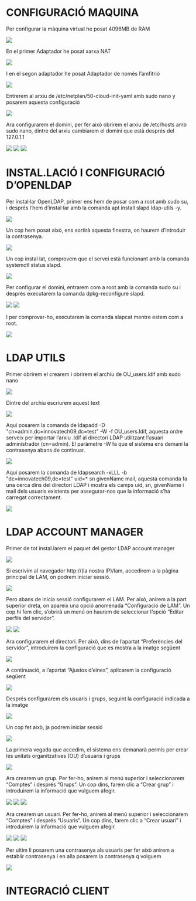 # CONFIGURACIÓ MAQUINA  
Per configurar la màquina virtual he posat 4096MB de RAM  

![](img/image1.png)

En el primer Adaptador he posat xarxa NAT  

![](img/image2.png)

I en el segon adaptador he posat Adaptador de només l’amfitrió  

![](img/image3.png)

Entrerem al arxiu de /etc/netplan/50-cloud-init-yaml amb sudo nano y posarem aquesta configuració  

![](img/image4.png)

Ara configurarem el domini, per fer això obrirem el arxiu de /etc/hosts amb sudo nano, dintre del arxiu cambiarem el domini que està després del 127.0.1.1  

![](img/image5.png)
![](img/image6.png)
![](img/image7.png)

# INSTAL.LACIÓ I CONFIGURACIÓ D’OPENLDAP  

Per instal·lar OpenLDAP, primer ens hem de posar com a root amb sudo su, i després l’hem d’instal·lar amb la comanda apt install slapd ldap-utils -y.  

![](img/image8.png)

Un cop hem posat això, ens sortirà aquesta finestra, on haurem d’introduir la contrasenya.  

![](img/image9.png)

Un cop instal·lat, comprovem que el servei està funcionant amb la comanda systemctl status slapd.  

![](img/image10.png)

Per configurar el domini, entrarem com a root amb la comanda sudo su i després executarem la comanda dpkg-reconfigure slapd.  

![](img/image11.png)
![](img/image12.png)

I per comprovar-ho, executarem la comanda slapcat mentre estem com a root.  

![](img/image13.png)

# LDAP UTILS
Primer obrirem el crearem i obrirem el archiu de OU_users.ldif amb sudo nano

![](img/image14.png)

Dintre del archiu escriurem aquest text

![](img/image15.png)

Aqui posarem la comanda de ldapadd -D "cn=admin,dc=innovatech09,dc=test" -W -f OU_users.ldif, aquesta ordre serveix per importar l’arxiu .ldif al directori LDAP utilitzant l’usuari administrador (cn=admin). El paràmetre -W fa que el sistema ens demani la contrasenya abans de continuar.

![](img/image16.png)

Aqui posarem la comanda de ldapsearch -xLLL -b "dc=innovatech09,dc=test" uid=* sn givenName mail, aquesta comanda fa una cerca dins del directori LDAP i mostra els camps uid, sn, givenName i mail dels usuaris existents per assegurar-nos que la informació s’ha carregat correctament.

![](img/image17.png)





# LDAP ACCOUNT MANAGER
Primer de tot instal.larem el paquet del gestor LDAP account manager

![](img/image18.png)

Si escrivim al navegador http://(la nostra IP)/lam, accedirem a la pàgina principal de LAM, on podrem iniciar sessió.

![](img/image19.png)

Pero abans de inicia sessió configurarem el LAM. Per això, anirem a la part superior dreta, on apareix una opció anomenada “Configuració de LAM”.
Un cop hi fem clic, s’obrirà un menú on haurem de seleccionar l’opció “Editar perfils del servidor”.

![](img/image20(2).png)
![](img/image20.png)

Ara configurarem el directori. Per això, dins de l’apartat “Preferències del servidor”, introduirem la configuració que es mostra a la imatge següent

![](img/image21.png)

A continuació, a l’apartat “Ajustos d’eines”, aplicarem la configuració següent

![](img/image22.png)

Després configurarem els usuaris i grups, seguint la configuració indicada a la imatge

![](img/image23.png)

Un cop fet això, ja podrem iniciar sessió

![](img/image24.png)

La primera vegada que accedim, el sistema ens demanarà permís per crear les unitats organitzatives (OU) d’usuaris i grups

![](img/image25.png)

Ara crearem un grup. Per fer-ho, anirem al menú superior i seleccionarem “Comptes” i després “Grups”.
Un cop dins, farem clic a “Crear grup” i introduirem la informació que vulguem afegir.

![](img/image26.png)
![](img/image27.png)
![](img/image28.png)

Ara crearem un usuari. Per fer-ho, anirem al menú superior i seleccionarem “Comptes” i després “Usuaris”.
Un cop dins, farem clic a “Crear usuari” i introduirem la informació que vulguem afegir.

![](img/image29.png)
![](img/image31.png)
![](img/image33.png)

Per ultim li posarem una contrasenya als usuaris per fer això anirem a establir contrasenya i en alla posarem la contrasenya q volguem

![](img/image34.png)

# INTEGRACIÓ CLIENT





